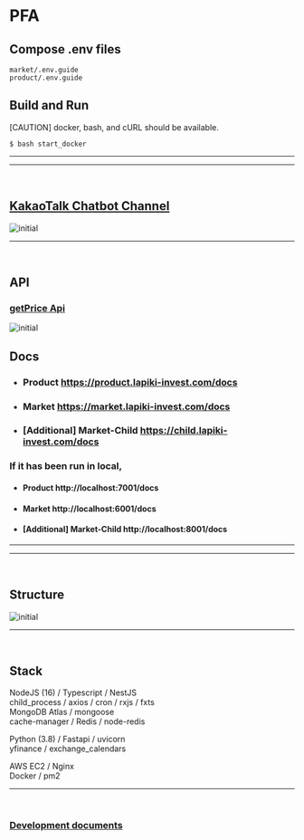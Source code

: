 # PFA

## Compose .env files
```
market/.env.guide
product/.env.guide
```
## Build and Run
[CAUTION] docker, bash, and cURL should be available.
```shell
$ bash start_docker
```
---
---

<br>

## [KakaoTalk Chatbot Channel](http://pf.kakao.com/_jxbgxmxj)

![initial](https://file.notion.so/f/s/99590fe7-a0cd-4924-aa12-b2ca33c4baed/ezgif.com-video-to-gif_(1).gif?id=3f9884b3-b2b4-4eb5-9af4-fa67af54871b&table=block&spaceId=b8abca23-622d-4f8a-b4fe-55758db06b51&expirationTimestamp=1687463394621&signature=Qn4W63qjjIWAhdxdyxh2v5RJfCRl48g5SOSrRBhwKps&downloadName=ezgif.com-video-to-gif+%281%29.gif)

---

<br>

## API

### [getPrice Api](https://product.lapiki-invest.com/docs#/Development/DevController_getPrice)

![initial](https://file.notion.so/f/s/11866728-fd99-4368-acfa-eb52f136278c/ezgif.com-video-to-gif.gif?id=32256afe-9e18-433c-ac0b-16dd10672293&table=block&spaceId=b8abca23-622d-4f8a-b4fe-55758db06b51&expirationTimestamp=1687464711593&signature=N22L6B3o6ysazC4CApaoAZLSjTHSnUd6PUJyGgwN1Fc&downloadName=ezgif.com-video-to-gif.gif)

## Docs
- ### Product https://product.lapiki-invest.com/docs

- ### Market https://market.lapiki-invest.com/docs
- ### [Additional] Market-Child https://child.lapiki-invest.com/docs


### If it has been run in local,
- #### Product http://localhost:7001/docs
- #### Market http://localhost:6001/docs
- #### [Additional] Market-Child http://localhost:8001/docs

---
---

<br>

## Structure
![initial](https://file.notion.so/f/s/fb79e2fe-21e0-4557-9e3b-b4d0a92b9ca9/Screen_Shot_2023-06-22_at_3.51.03_AM.png?id=ee07d234-33ee-4d1f-b7ae-e1b98f25eaf8&table=block&spaceId=b8abca23-622d-4f8a-b4fe-55758db06b51&expirationTimestamp=1687460203917&signature=cc21_1YISa-_ZoY4bDLd2jmrOVs5U3sUqHR4BGmHgcM&downloadName=Screen+Shot+2023-06-22+at+3.51.03+AM.png)

---

<br>

## Stack
NodeJS (16) / Typescript / NestJS <br>
child_process / axios / cron / rxjs / fxts <br>
MongoDB Atlas / mongoose <br>
cache-manager / Redis / node-redis

Python (3.8) / Fastapi / uvicorn <br>
yfinance / exchange_calendars

AWS EC2 / Nginx <br>
Docker / pm2

---
<br>

### [Development documents](https://lygorithm.notion.site/PFA-LAPIKI-29bb679db78345a7b9027b60f68da6fa)